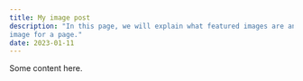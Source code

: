 ```yaml
---
title: My image post
description: "In this page, we will explain what featured images are and show you some examples how to add a featured \
image for a page."
date: 2023-01-11
---
```


Some content here.
